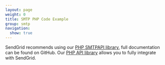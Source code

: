 ```yaml
---
layout: page
weight: 0
title: SMTP PHP Code Example
group: smtp
navigation:
  show: true
---
```

SendGrid recommends using our [PHP SMTPAPI library](https://github.com/sendgrid/smtpapi-php), full documentation can be found on GitHub. Our [PHP API library](https://github.com/sendgrid/sendgrid-php) allows you to fully integrate with SendGrid.


